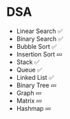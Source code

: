 # DSA
- Linear Search ✅
- Binary Search ✅
- Bubble Sort ✅ 
- Insertion Sort 💤
- Stack ✅ 
- Queue ✅ 
- Linked List ✅
- Binary Tree 💤
- Graph 💤
- Matrix 💤
- Hashmap 💤
